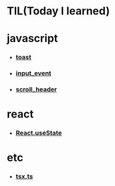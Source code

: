 **TIL(Today I learned)** 
=======
# __javascript__

* ### [toast][toastlink]

[toastlink]: https://github.com/ejisooo/TIL/blob/main/javascript/toast.md "Go toast"

* ### [input_event][inputeventlink]

[inputeventlink]: https://github.com/ejisooo/TIL/blob/main/javascript/input_event.md "Go input event"

* ### [scroll_header][scrollheaderlink]

[scrollheaderlink]: https://github.com/ejisooo/TIL/blob/main/javascript/scroll_header.md "Go scroll event"

# __react__
* ### [React.useState][React.useStatelink]

[React.useStatelink]: https://github.com/ejisooo/TIL/blob/main/react/React.useState.md "Go React.useState"

# __etc__
* ### [tsx,ts][tsx,tslink]

[tsx,tslink]: https://github.com/ejisooo/TIL/blob/main/react/tsx,ts.md "Go tsx,ts"
